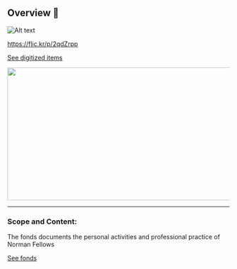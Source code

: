 ## Overview 👋

![Alt text](https://flic.kr/p/2qdZrpp)

https://flic.kr/p/2qdZrpp

[See digitized items](https://www.flickr.com/photos/normanfellowsfonds)

<div align="center">
  <img src="https://flic.kr/p/2qdZrpp" width="600" height="300"/>
</div>

---

### Scope and Content:
The fonds documents the personal activities and professional practice of Norman Fellows

[See fonds](https://github.com/Norman-Fellows/.github)

